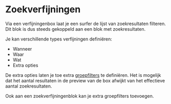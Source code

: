 ---
---

# Zoekverfijningen

Via een verfijningenbox laat je een surfer de lijst van zoekresultaten filteren. Dit blok is dus steeds gekoppeld aan een blok met zoekresultaten. 

Je kan verschillende types verfijningen definiëren:
* Wanneer
* Waar
* Wat
* Extra opties

De extra opties laten je toe extra [groepfilters](http://documentatie.uitdatabank.be/content/widgets/latest/configureren/groepfilters/) te definiëren. Het is mogelijk dat het aantal resultaten in de preview van de box afwijkt van het effectieve aantal zoekresultaten.

Ook aan een zoekverfijningenblok kan je extra groepfilters toevoegen.

